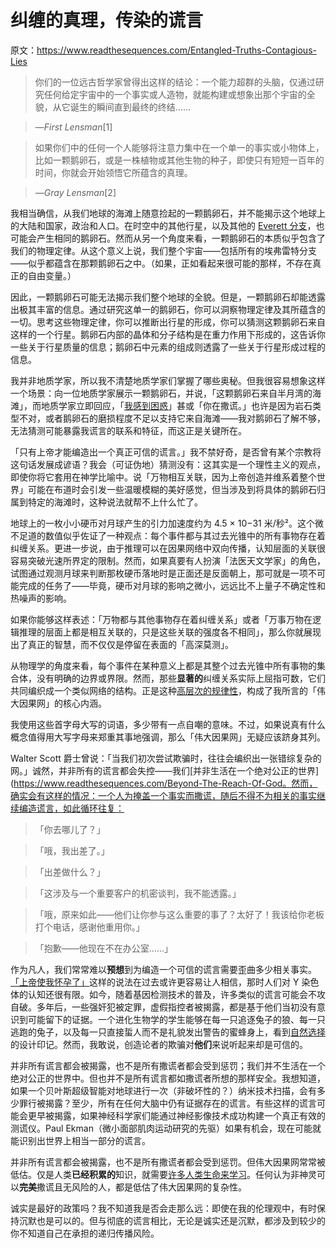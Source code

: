 # 纠缠的真理，传染的谎言

原文：https://www.readthesequences.com/Entangled-Truths-Contagious-Lies

> 你们的一位远古哲学家曾得出这样的结论：一个能力超群的头脑，仅通过研究任何给定宇宙中的一个事实或人造物，就能构建或想象出那个宇宙的全貌，从它诞生的瞬间直到最终的终结……

>

> —*First Lensman*[1]

> 如果你们中的任何一个人能够将注意力集中在一个单一的事实或小物体上，比如一颗鹅卵石，或是一株植物或其他生物的种子，即使只有短短一百年的时间，你就会开始领悟它所蕴含的真理。

>

> —*Gray Lensman*[2]

我相当确信，从我们地球的海滩上随意捡起的一颗鹅卵石，并不能揭示这个地球上的大陆和国家，政治和人口。在时空中的其他行星，以及其他的 [Everett 分支](https://www.greaterwrong.com/lw/r8/and_the_winner_is_manyworlds/)，也可能会产生相同的鹅卵石。然而从另一个角度来看，一颗鹅卵石的本质似乎包含了我们的物理定律。从这个意义上说，我们整个宇宙——包括所有的埃弗雷特分支——似乎都蕴含在那颗鹅卵石之中。（如果，正如看起来很可能的那样，不存在真正的自由变量。）

因此，一颗鹅卵石可能无法揭示我们整个地球的全貌。但是，一颗鹅卵石却能透露出极其丰富的信息。通过研究这单一的鹅卵石，你可以洞察物理定律及其所蕴含的一切。思考这些物理定律，你可以推断出行星的形成，你可以猜测这颗鹅卵石来自这样的一个行星。鹅卵石内部的晶体和分子结构是在重力作用下形成的，这告诉你一些关于行星质量的信息；鹅卵石中元素的组成则透露了一些关于行星形成过程的信息。

我并非地质学家，所以我不清楚地质学家们掌握了哪些奥秘。但我很容易想象这样一个场景：向一位地质学家展示一颗鹅卵石，并说，「这颗鹅卵石来自半月湾的海滩」，而地质学家立即回应，「[我感到困惑](https://www.readthesequences.com/Your-Strength-As-A-Rationalist)」甚或「你在撒谎。」也许是因为岩石类型不对，或者鹅卵石的磨损程度不足以支持它来自海滩——我对鹅卵石了解不够，无法猜测可能暴露我谎言的联系和特征，而这正是关键所在。

「只有上帝才能编造出一个真正可信的谎言。」我不禁好奇，是否曾有某个宗教将这句话发展成谚语？我会（可证伪地）猜测没有：这其实是一个理性主义的观点，即使你将它套用在神学比喻中。说「万物相互关联，因为上帝创造并维系着整个世界」可能在布道时会引发一些温暖模糊的美好感觉，但当涉及到将具体的鹅卵石归属到特定的海滩时，这种说法就帮不上什么忙了。

地球上的一枚小小硬币对月球产生的引力加速度约为 4.5 × 10−31 米/秒²。这个微不足道的数值似乎佐证了一种观点：每个事件都与其过去光锥中的所有事物存在着纠缠关系。更进一步说，由于推理可以在因果网络中双向传播，认知层面的关联很容易突破光速所界定的限制。然而，如果真要有人扮演「法医天文学家」的角色，试图通过观测月球来判断那枚硬币落地时是正面还是反面朝上，那可就是一项不可能完成的任务了——毕竟，硬币对月球的影响之微小，远远比不上量子不确定性和热噪声的影响。

如果你能够这样表述：「万物都与其他事物存在着纠缠关系」或者「万事万物在逻辑推理的层面上都是相互关联的，只是这些关联的强度各不相同」，那么你就展现出了真正的智慧，而不仅仅是停留在表面的「高深莫测」。

从物理学的角度来看，每个事件在某种意义上都是其整个过去光锥中所有事物的集合体，没有明确的边界或界限。然而，那些**显著的**纠缠关系实际上屈指可数，它们共同编织成一个类似网络的结构。正是这种[高层次的规律性](https://www.readthesequences.com/Reductionism)，构成了我所言的「伟大因果网」的核心内涵。

我使用这些首字母大写的词语，多少带有一点自嘲的意味。不过，如果说真有什么概念值得用大写字母来郑重其事地强调，那么「伟大因果网」无疑应该跻身其列。

Walter Scott 爵士曾说：「当我们初次尝试欺骗时，往往会编织出一张错综复杂的网。」诚然，并非所有的谎言都会失控——我们[并非生活在一个绝对公正的世界](https://www.readthesequences.com/Beyond-The-Reach-Of-God。然而，确实会有这样的情况：一个人为掩盖一个事实而撒谎，随后不得不为相关的事实继续编造谎言，如此循环往复：

> 「你去哪儿了？」

>

> 「哦，我出差了。」

>

> 「出差做什么？」

>

> 「这涉及与一个重要客户的机密谈判，我不能透露。」

>

> 「哦，原来如此——他们让你参与这么重要的事了？太好了！我该给你老板打个电话，感谢他重用你。」

>

> 「抱歉——他现在不在办公室……」

作为凡人，我们常常难以**预想**到为编造一个可信的谎言需要歪曲多少相关事实。[「上帝使我怀孕了」](https://www.greaterwrong.com/lw/m8/the_amazing_virgin_pregnancy/)这样的说法在过去或许更容易让人相信，那时人们对 Y 染色体的认知还很有限。如今，随着基因检测技术的普及，许多类似的谎言可能会不攻自破。多年后，一些强奸犯被定罪，虚假指控者被揭露，都是基于他们当初没有意识到可能留下的证据。一个进化生物学的学生能够在每一只追逐兔子的狼、每一只逃跑的兔子，以及每一只直接蜇人而不是礼貌发出警告的蜜蜂身上，看到[自然选择](https://www.readthesequences.com/An-Alien-God)的设计印记。然而，我敢说，创造论者的欺骗对**他们**来说听起来却是可信的。

并非所有谎言都会被揭露，也不是所有撒谎者都会受到惩罚；我们并不生活在一个绝对公正的世界中。但也并不是所有谎言都如撒谎者所想的那样安全。我想知道，如果一个贝叶斯超级智能对地球进行一次（非破坏性的？）纳米技术扫描，会有多少罪行被揭露？至少，所有在任何大脑中仍有证据存在的谎言。有些这样的谎言可能会更早被揭露，如果神经科学家们能通过神经影像技术成功构建一个真正有效的测谎仪。Paul Ekman（微小面部肌肉运动研究的先驱）如果有机会，现在可能就能识别出世界上相当一部分的谎言。

并非所有谎言都会被揭露，也不是所有撒谎者都会受到惩罚。但伟大因果网常常被低估。仅是人类**已经积累的**知识，就需要[许多人类生命来学习](https://www.greaterwrong.com/lw/kj/no_one_knows_what_science_doesnt_know/)。任何认为非神灵可以**完美**撒谎且无风险的人，都是低估了伟大因果网的复杂性。

诚实是最好的政策吗？我不知道我是否会走那么远：即使在我的伦理观中，有时保持沉默也是可以的。但与彻底的谎言相比，无论是诚实还是沉默，都涉及到较少的你不知道自己在承担的递归传播风险。